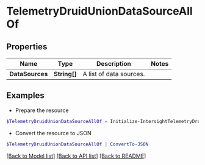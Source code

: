 # TelemetryDruidUnionDataSourceAllOf
## Properties

Name | Type | Description | Notes
------------ | ------------- | ------------- | -------------
**DataSources** | **String[]** | A list of data sources. | 

## Examples

- Prepare the resource
```powershell
$TelemetryDruidUnionDataSourceAllOf = Initialize-IntersightTelemetryDruidUnionDataSourceAllOf  -DataSources null
```

- Convert the resource to JSON
```powershell
$TelemetryDruidUnionDataSourceAllOf | ConvertTo-JSON
```

[[Back to Model list]](../README.md#documentation-for-models) [[Back to API list]](../README.md#documentation-for-api-endpoints) [[Back to README]](../README.md)

